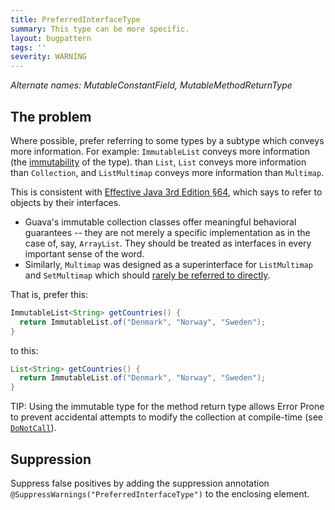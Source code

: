 ```yaml
---
title: PreferredInterfaceType
summary: This type can be more specific.
layout: bugpattern
tags: ''
severity: WARNING
---
```


<!--
*** AUTO-GENERATED, DO NOT MODIFY ***
To make changes, edit the @BugPattern annotation or the explanation in docs/bugpattern.
-->

_Alternate names: MutableConstantField, MutableMethodReturnType_

## The problem
Where possible, prefer referring to some types by a subtype which conveys more
information. For example: `ImmutableList` conveys more information (the
[immutability][javadoc] of the type). than `List`, `List` conveys more
information than `Collection`, and `ListMultimap` conveys more information than
`Multimap`.

This is consistent with [Effective Java 3rd Edition §64][ej3e-64], which says to
refer to objects by their interfaces.

*   Guava's immutable collection classes offer meaningful behavioral
    guarantees -- they are not merely a specific implementation as in the case
    of, say, `ArrayList`. They should be treated as interfaces in every
    important sense of the word.
*   Similarly, `Multimap` was designed as a superinterface for `ListMultimap`
    and `SetMultimap` which should [rarely be referred to directly][multimap].

That is, prefer this:

```java
ImmutableList<String> getCountries() {
  return ImmutableList.of("Denmark", "Norway", "Sweden");
}
```

to this:

```java
List<String> getCountries() {
  return ImmutableList.of("Denmark", "Norway", "Sweden");
}
```

TIP: Using the immutable type for the method return type allows Error Prone to
prevent accidental attempts to modify the collection at compile-time (see
[`DoNotCall`]).

[`DoNotCall`]: https:errorprone.info/bugpattern/DoNotCall
[multimap]: https://github.com/google/guava/wiki/NewCollectionTypesExplained#multimap

[ej3e-64]: https://books.google.com/books?id=BIpDDwAAQBAJ
[javadoc]: https://guava.dev/releases/21.0/api/docs/com/google/common/collect/ImmutableCollection.html

## Suppression
Suppress false positives by adding the suppression annotation `@SuppressWarnings("PreferredInterfaceType")` to the enclosing element.
